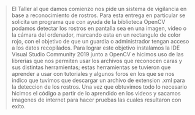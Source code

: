 >El Taller al que damos comienzo nos pide un sistema de vigilancia en base a reconocimiento de rostros. Para esta entrega en particular se solicita un programa que con ayuda de la biblioteca OpenCV podamos detectar los rostros en pantalla sea en una imagen, video o la cámara del ordenador, marcando esta en un rectangulo de color rojo, con el objetivo de que un guardia o administrador tengan acceso a los datos recopilados. Para lograr este objetivo instalamos la IDE Visual Studio Community 2019 junto a OpenCV e hicimos uso de las librerias que nos permiten usar los archivos que reconocen caras y sus distintas herramientas; estas herramientas se tuvieron que aprender a usar con tutoriales y algunos foros en los que se nos indico que tuvimos que descargar un archivo de extension .xml para la deteccion de los rostros. Una vez que obtuvimos todo lo necesario hicimos el código a partir de lo aprendido en los videos y sacamos imagenes de internet para hacer pruebas las cuales resultaron con exito.
